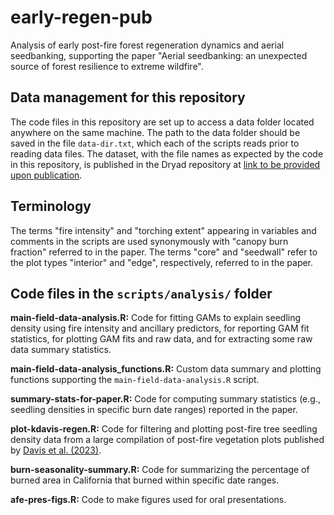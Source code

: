 # early-regen-pub

Analysis of early post-fire forest regeneration dynamics and aerial seedbanking, supporting the paper "Aerial seedbanking: an unexpected source of forest resilience to extreme wildfire".

## Data management for this repository

The code files in this repository are set up to access a data folder located anywhere on the same machine. The path to the data folder should be saved in the file `data-dir.txt`, which each of the scripts reads prior to reading data files. The dataset, with the file names as expected by the code in this repository, is published in the Dryad repository at [link to be provided upon publication]().

## Terminology

The terms "fire intensity" and "torching extent" appearing in variables and comments in the scripts are used synonymously with "canopy burn fraction" referred to in the paper. The terms "core" and "seedwall" refer to the plot types "interior" and "edge", respectively, referred to in the paper.

## Code files in the `scripts/analysis/` folder

**main-field-data-analysis.R:** Code for fitting GAMs to explain seedling density using fire intensity and ancillary predictors, for reporting GAM fit statistics, for plotting GAM fits and raw data, and for extracting some raw data summary statistics.

**main-field-data-analysis_functions.R:** Custom data summary and plotting functions supporting the `main-field-data-analysis.R` script.

**summary-stats-for-paper.R:** Code for computing summary statistics (e.g., seedling densities in specific burn date ranges) reported in the paper.

**plot-kdavis-regen.R:** Code for filtering and plotting post-fire tree seedling density data from a large compilation of post-fire vegetation plots published by [Davis et al. (2023)](https://www.pnas.org/doi/10.1073/pnas.2208120120).

**burn-seasonality-summary.R:** Code for summarizing the percentage of burned area in California that burned within specific date ranges.

**afe-pres-figs.R:** Code to make figures used for oral presentations.
